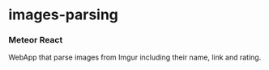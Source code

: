 # images-parsing

### Meteor React

WebApp that parse images from Imgur including their name, link and rating.
